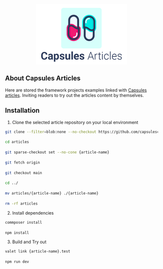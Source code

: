 

<p align="center"><img src="capsules-articles-image.png" width="300px" height="200px" /></p>

## About Capsules Articles

Here are stored the framework projects examples linked with <a href="https://capsules.codes/en/blog">Capsules articles</a>.
Inviting readers to try out the articles content by themselves.

## Installation

1. Clone the selected article repository on your local environment

```bash
git clone --filter=blob:none --no-checkout https://github.com/capsulescodes/articles.git

cd articles

git sparse-checkout set --no-cone {article-name}

git fetch origin

git checkout main

cd ../

mv articles/{article-name} ./{article-name}

rm -rf articles
```

2. Install dependencies

```bash
commposer install

npm install
```

3. Build and Try out

```bash
valet link {article-name}.test

npm run dev
```
